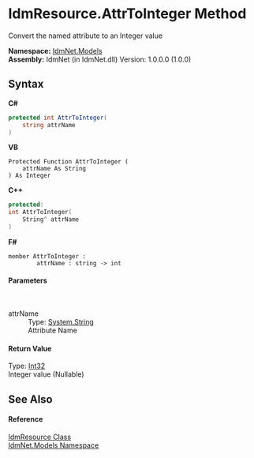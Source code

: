 # IdmResource.AttrToInteger Method 
 

Convert the named attribute to an Integer value

**Namespace:**&nbsp;<a href="N_IdmNet_Models">IdmNet.Models</a><br />**Assembly:**&nbsp;IdmNet (in IdmNet.dll) Version: 1.0.0.0 (1.0.0)

## Syntax

**C#**<br />
``` C#
protected int AttrToInteger(
	string attrName
)
```

**VB**<br />
``` VB
Protected Function AttrToInteger ( 
	attrName As String
) As Integer
```

**C++**<br />
``` C++
protected:
int AttrToInteger(
	String^ attrName
)
```

**F#**<br />
``` F#
member AttrToInteger : 
        attrName : string -> int 

```


#### Parameters
&nbsp;<dl><dt>attrName</dt><dd>Type: <a href="http://msdn2.microsoft.com/en-us/library/s1wwdcbf" target="_blank">System.String</a><br />Attribute Name</dd></dl>

#### Return Value
Type: <a href="http://msdn2.microsoft.com/en-us/library/td2s409d" target="_blank">Int32</a><br />Integer value (Nullable)

## See Also


#### Reference
<a href="T_IdmNet_Models_IdmResource">IdmResource Class</a><br /><a href="N_IdmNet_Models">IdmNet.Models Namespace</a><br />